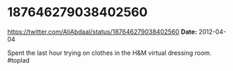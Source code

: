 # 187646279038402560
https://twitter.com/AliAbdaal/status/187646279038402560
**Date:** 2012-04-04

Spent the last hour trying on clothes in the H&M virtual dressing room. #toplad
